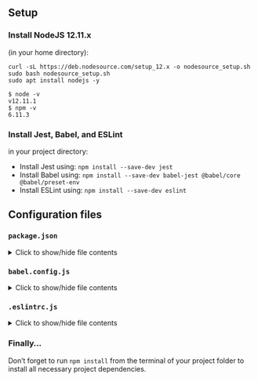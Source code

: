 <h2>Setup</h2>

<h3>Install NodeJS 12.11.x</h3>

<p>(in your home directory): </p>

<pre><code>curl -sL https://deb.nodesource.com/setup_12.x -o nodesource_setup.sh
sudo bash nodesource_setup.sh
sudo apt install nodejs -y
</code></pre>

<pre><code>$ node -v
v12.11.1
$ npm -v
6.11.3
</code></pre>

<h3>Install Jest, Babel, and ESLint</h3>

<p>in your project directory: </p>

<ul>
<li>Install Jest using: <code>npm install --save-dev jest</code></li>
<li>Install Babel using: <code>npm install --save-dev babel-jest @babel/core @babel/preset-env</code></li>
<li>Install ESLint using: <code>npm install --save-dev eslint</code></li>
</ul>

<h2>Configuration files</h2>

<h3><code>package.json</code></h3>

<details>
<summary>Click to show/hide file contents</summary>
<pre>
<code>
{
  "scripts": {
    "lint": "./node_modules/.bin/eslint",
    "check-lint": "lint [0-9]*.js",
    "dev": "npx babel-node",
    "test": "jest",
    "full-test": "./node_modules/.bin/eslint [0-9]*.js && jest"
  },
  "devDependencies": {
    "@babel/core": "^7.6.0",
    "@babel/node": "^7.8.0",
    "@babel/preset-env": "^7.6.0",
    "eslint": "^6.4.0",
    "eslint-config-airbnb-base": "^14.0.0",
    "eslint-plugin-import": "^2.18.2",
    "eslint-plugin-jest": "^22.17.0",
    "jest": "^24.9.0"
  }
}
</code>
</pre>
</details>

<h3><code>babel.config.js</code></h3>

<details>
<summary>Click to show/hide file contents</summary>
<pre>
<code>
module.exports = {
  presets: [
    [
      '@babel/preset-env',
      {
        targets: {
          node: 'current',
        },
      },
    ],
  ],
};
</code>
</pre>
</details>

<h3><code>.eslintrc.js</code></h3>

<details>
<summary>Click to show/hide file contents</summary>
<pre>
<code>
module.exports = {
  env: {
    browser: false,
    es6: true,
    jest: true,
  },
  extends: [
    'airbnb-base',
    'plugin:jest/all',
  ],
  globals: {
    Atomics: 'readonly',
    SharedArrayBuffer: 'readonly',
  },
  parserOptions: {
    ecmaVersion: 2018,
    sourceType: 'module',
  },
  plugins: ['jest'],
  rules: {
    'no-console': 'off',
    'no-shadow': 'off',
    'no-restricted-syntax': [
      'error',
      'LabeledStatement',
      'WithStatement',
    ],
  },
  overrides:[
    {
      files: ['*.js'],
      excludedFiles: 'babel.config.js',
    }
  ]
};
</code>
</pre>
</details>

<h3>Finally&hellip;</h3>

<p>Don&rsquo;t forget to run <code>npm install</code> from the terminal of your project folder to install all necessary project dependencies.</p>

</div>

